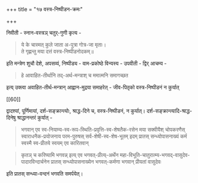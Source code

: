 +++
title = "१७ वस्त्र-निष्पीडन-क्रमः"

+++

निवीती - स्नान-वस्त्रञ् चतुर्-गुणी कृत्य - 

> ये के चास्मत् कुले जाता अ-पुत्रा गोत्र-जा मृताः।  
ते गृह्णन्तु मया दत्तं वस्त्र-निष्पीडनोदकम्॥ 

इति मन्त्रेण शुचौ देशे, अपसव्यं, निष्पीड्य - वाम-प्रकोष्ठे विन्यस्य - उपवीती - द्विर् आचम्य - 

> हे आवाहित-तीर्थानि
तद्-अर्थ-मन्त्राश् च
ममात्मनि समागच्छत

इत्य् उक्त्वा अवाहित-तीर्थ-मन्त्रान् आह्वान-मुद्रया समाहरेत् - जीव-पितृको वस्त्र-निष्पीडनं न कुर्यात्

[[60]] 

द्वादश्यां, पूर्णिमायां, दर्श-सङ्क्रान्त्योः, श्राद्ध-दिने च, वस्त्र-निष्पीडनं, न कुर्यात्। दर्श-सङ्क्रान्त्यादि-श्राद्ध-दिनेषु श्राद्धानन्तरं कुर्यात् - 

> भगवान् एव स्व-नियाम्य-स्व-रूप-स्थिति-प्रवृत्ति-स्व-शेषतैक-रसेन मया सक्वीयैश् चोपकरणैस् स्वाराधनैक-प्रयोजनाय परम-पुरुषस् सर्व-शेषी-स्व-शेष-भूतम् इदम् प्रातस् सन्ध्योपासनाख्यं कर्म स्वस्मै स्व-प्रीतये स्वयम् एव कारितवान् 

> कृतञ् च करिष्यामि भगवन्न् इत्य् एव भगवत्-प्रीत्य्-अर्थेन महा-विभूति-चातुरात्म्य-भगवद्-वासुदेव-पादारविन्दार्चनेन प्रातस् सन्ध्योपासनाख्येन भगवत्-कर्मणा भगवान् प्रीयतां वासुदेवः

इति प्रातस् सन्ध्या-वन्दनं भगवति समर्पयेत्। 
